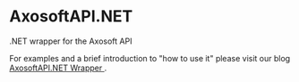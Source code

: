AxosoftAPI.NET
==============

.NET wrapper for the Axosoft API

For examples and a brief introduction to "how to use it" please visit our blog <a href="http://www.axosoft.com/blog/2014/06/12/axosoft-api-net-wrapper/">AxosoftAPI.NET Wrapper </a>.